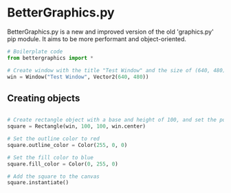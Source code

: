 # BetterGraphics.py

BetterGraphics.py is a new and improved version of the old 'graphics.py' pip module. It aims to be more performant and object-oriented.

```py
# Boilerplate code
from bettergraphics import *

# Create window with the title "Test Window" and the size of (640, 480)
win = Window("Test Window", Vector2(640, 480))
```

## Creating objects
```py

# Create rectangle object with a base and height of 100, and set the position to the center of the window
square = Rectangle(win, 100, 100, win.center)

# Set the outline color to red
square.outline_color = Color(255, 0, 0)

# Set the fill color to blue
square.fill_color = Color(0, 255, 0)

# Add the square to the canvas
square.instantiate()
```
